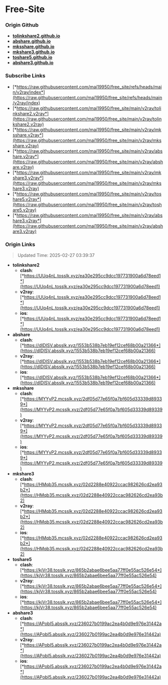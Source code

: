 # Free-Site

### Origin Github

- [**tolinkshare2.github.io**](https://github.com/tolinkshare2/tolinkshare2.github.io)
- [**abshare.github.io**](https://github.com/abshare/abshare.github.io)
- [**mksshare.github.io**](https://github.com/mksshare/mksshare.github.io)
- [**mkshare3.github.io**](https://github.com/mkshare3/mkshare3.github.io)
- [**toshare5.github.io**](https://github.com/toshare5/toshare5.github.io)
- [**abshare3.github.io**](https://github.com/abshare3/abshare3.github.io)

### Subscribe Links

- [*https://raw.githubusercontent.com/mai19950/free_site/refs/heads/main/v2ray/index*](https://raw.githubusercontent.com/mai19950/free_site/refs/heads/main/v2ray/index)
- [*https://raw.githubusercontent.com/mai19950/free_site/main/v2ray/tolinkshare2.v2ray*](https://raw.githubusercontent.com/mai19950/free_site/main/v2ray/tolinkshare2.v2ray)
- [*https://raw.githubusercontent.com/mai19950/free_site/main/v2ray/mksshare.v2ray*](https://raw.githubusercontent.com/mai19950/free_site/main/v2ray/mksshare.v2ray)
- [*https://raw.githubusercontent.com/mai19950/free_site/main/v2ray/abshare.v2ray*](https://raw.githubusercontent.com/mai19950/free_site/main/v2ray/abshare.v2ray)
- [*https://raw.githubusercontent.com/mai19950/free_site/main/v2ray/mkshare3.v2ray*](https://raw.githubusercontent.com/mai19950/free_site/main/v2ray/mkshare3.v2ray)
- [*https://raw.githubusercontent.com/mai19950/free_site/main/v2ray/toshare5.v2ray*](https://raw.githubusercontent.com/mai19950/free_site/main/v2ray/toshare5.v2ray)
- [*https://raw.githubusercontent.com/mai19950/free_site/main/v2ray/abshare3.v2ray*](https://raw.githubusercontent.com/mai19950/free_site/main/v2ray/abshare3.v2ray)

### Origin Links

> Updated Time: 2025-02-27 03:39:37

- **tolinkshare2**
  - **clash**: [*https://UUq4nL.tosslk.xyz/ea30e295cc9dcc197731900a6d78eed1*](https://UUq4nL.tosslk.xyz/ea30e295cc9dcc197731900a6d78eed1)
  - **v2ray**: [*https://UUq4nL.tosslk.xyz/ea30e295cc9dcc197731900a6d78eed1*](https://UUq4nL.tosslk.xyz/ea30e295cc9dcc197731900a6d78eed1)
  - **ios**: [*https://UUq4nL.tosslk.xyz/ea30e295cc9dcc197731900a6d78eed1*](https://UUq4nL.tosslk.xyz/ea30e295cc9dcc197731900a6d78eed1)
- **abshare**
  - **clash**: [*https://dIDlSV.absslk.xyz/1553b538b7eb19ef12cef68b00a21366*](https://dIDlSV.absslk.xyz/1553b538b7eb19ef12cef68b00a21366)
  - **v2ray**: [*https://dIDlSV.absslk.xyz/1553b538b7eb19ef12cef68b00a21366*](https://dIDlSV.absslk.xyz/1553b538b7eb19ef12cef68b00a21366)
  - **ios**: [*https://dIDlSV.absslk.xyz/1553b538b7eb19ef12cef68b00a21366*](https://dIDlSV.absslk.xyz/1553b538b7eb19ef12cef68b00a21366)
- **mksshare**
  - **clash**: [*https://MYYyP2.mcsslk.xyz/2df05d77e65f0a7bf605d33339d89339*](https://MYYyP2.mcsslk.xyz/2df05d77e65f0a7bf605d33339d89339)
  - **v2ray**: [*https://MYYyP2.mcsslk.xyz/2df05d77e65f0a7bf605d33339d89339*](https://MYYyP2.mcsslk.xyz/2df05d77e65f0a7bf605d33339d89339)
  - **ios**: [*https://MYYyP2.mcsslk.xyz/2df05d77e65f0a7bf605d33339d89339*](https://MYYyP2.mcsslk.xyz/2df05d77e65f0a7bf605d33339d89339)
- **mkshare3**
  - **clash**: [*https://HMqb35.mcsslk.xyz/02d2288e40922ccac982626cd2ea93b2*](https://HMqb35.mcsslk.xyz/02d2288e40922ccac982626cd2ea93b2)
  - **v2ray**: [*https://HMqb35.mcsslk.xyz/02d2288e40922ccac982626cd2ea93b2*](https://HMqb35.mcsslk.xyz/02d2288e40922ccac982626cd2ea93b2)
  - **ios**: [*https://HMqb35.mcsslk.xyz/02d2288e40922ccac982626cd2ea93b2*](https://HMqb35.mcsslk.xyz/02d2288e40922ccac982626cd2ea93b2)
- **toshare5**
  - **clash**: [*https://kjVr38.tosslk.xyz/865b2abae6bee5aa77ff0e55ac526e54*](https://kjVr38.tosslk.xyz/865b2abae6bee5aa77ff0e55ac526e54)
  - **v2ray**: [*https://kjVr38.tosslk.xyz/865b2abae6bee5aa77ff0e55ac526e54*](https://kjVr38.tosslk.xyz/865b2abae6bee5aa77ff0e55ac526e54)
  - **ios**: [*https://kjVr38.tosslk.xyz/865b2abae6bee5aa77ff0e55ac526e54*](https://kjVr38.tosslk.xyz/865b2abae6bee5aa77ff0e55ac526e54)
- **abshare3**
  - **clash**: [*https://APobI5.absslk.xyz/236027b0199ac2ea4b0d9e976e31442a*](https://APobI5.absslk.xyz/236027b0199ac2ea4b0d9e976e31442a)
  - **v2ray**: [*https://APobI5.absslk.xyz/236027b0199ac2ea4b0d9e976e31442a*](https://APobI5.absslk.xyz/236027b0199ac2ea4b0d9e976e31442a)
  - **ios**: [*https://APobI5.absslk.xyz/236027b0199ac2ea4b0d9e976e31442a*](https://APobI5.absslk.xyz/236027b0199ac2ea4b0d9e976e31442a)
